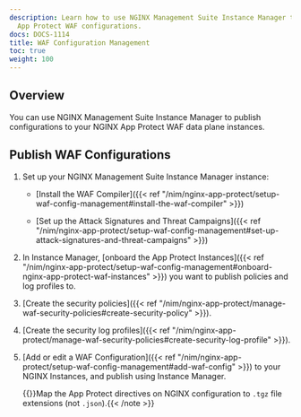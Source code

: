 ```yaml
---
description: Learn how to use NGINX Management Suite Instance Manager to publish NGINX
  App Protect WAF configurations.
docs: DOCS-1114
title: WAF Configuration Management
toc: true
weight: 100
---
```


## Overview

You can use NGINX Management Suite Instance Manager to publish configurations to your NGINX App Protect WAF data plane instances.

## Publish WAF Configurations

1. Set up your NGINX Management Suite Instance Manager instance:

   - [Install the WAF Compiler]({{< ref "/nim/nginx-app-protect/setup-waf-config-management#install-the-waf-compiler" >}})

   - [Set up the Attack Signatures and Threat Campaigns]({{< ref "/nim/nginx-app-protect/setup-waf-config-management#set-up-attack-signatures-and-threat-campaigns" >}})

2. In Instance Manager, [onboard the App Protect Instances]({{< ref "/nim/nginx-app-protect/setup-waf-config-management#onboard-nginx-app-protect-waf-instances" >}}) you want to publish policies and log profiles to.

3. [Create the security policies]({{< ref "/nim/nginx-app-protect/manage-waf-security-policies#create-security-policy" >}}).

4. [Create the security log profiles]({{< ref "/nim/nginx-app-protect/manage-waf-security-policies#create-security-log-profile" >}}).

5. [Add or edit a WAF Configuration]({{< ref "/nim/nginx-app-protect/setup-waf-config-management#add-waf-config" >}}) to your NGINX Instances, and publish using Instance Manager.

   {{<note>}}Map the App Protect directives on NGINX configuration to `.tgz` file extensions (not `.json`).{{< /note >}}
